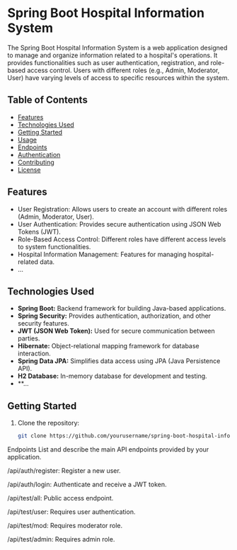 # Spring Boot Hospital Information System

The Spring Boot Hospital Information System is a web application designed to manage and organize information related to a hospital's operations. It provides functionalities such as user authentication, registration, and role-based access control. Users with different roles (e.g., Admin, Moderator, User) have varying levels of access to specific resources within the system.

## Table of Contents
- [Features](#features)
- [Technologies Used](#technologies-used)
- [Getting Started](#getting-started)
- [Usage](#usage)
- [Endpoints](#endpoints)
- [Authentication](#authentication)
- [Contributing](#contributing)
- [License](#license)

## Features

- User Registration: Allows users to create an account with different roles (Admin, Moderator, User).
- User Authentication: Provides secure authentication using JSON Web Tokens (JWT).
- Role-Based Access Control: Different roles have different access levels to system functionalities.
- Hospital Information Management: Features for managing hospital-related data.
- ...

## Technologies Used

- **Spring Boot:** Backend framework for building Java-based applications.
- **Spring Security:** Provides authentication, authorization, and other security features.
- **JWT (JSON Web Token):** Used for secure communication between parties.
- **Hibernate:** Object-relational mapping framework for database interaction.
- **Spring Data JPA:** Simplifies data access using JPA (Java Persistence API).
- **H2 Database:** In-memory database for development and testing.
- **...

## Getting Started

1. Clone the repository:
   ```bash
   git clone https://github.com/yourusername/spring-boot-hospital-info.git

Endpoints
List and describe the main API endpoints provided by your application.

/api/auth/register: Register a new user.

/api/auth/login: Authenticate and receive a JWT token.

/api/test/all: Public access endpoint.

/api/test/user: Requires user authentication.

/api/test/mod: Requires moderator role.

/api/test/admin: Requires admin role.
